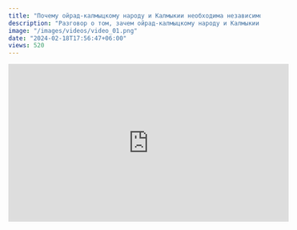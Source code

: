 ```yaml
---
title: "Почему ойрад-калмыцкому народу и Калмыкии необходима независимость?"
description: "Разговор о том, зачем ойрад-калмыцкому народу и Калмыкии необходимо независимое суверенное государство и что хорошего независимость принесёт Республике и её населению, ведут члены Конгресса ойрат-калмыцкого народа Арсланг Санджиев и Батыр Боромангнаев."
image: "/images/videos/video_01.png"
date: "2024-02-18T17:56:47+06:00"
views: 520
---
```


<iframe width="560" height="315" src="https://www.youtube.com/embed/AvtjwbpYlFs?si=rwxmOTqeU96elwnG" title="YouTube video player" frameborder="0" allow="accelerometer; autoplay; clipboard-write; encrypted-media; gyroscope; picture-in-picture; web-share" allowfullscreen></iframe>